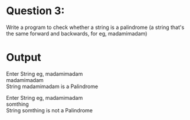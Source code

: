 # Question 3:  
Write a program to check whether a string is a palindrome (a string that's   
the same forward and backwards, for eg, madamimadam)  

# Output  
Enter String eg, madamimadam  
madamimadam  
String madamimadam is a Palindrome  

Enter String eg, madamimadam  
somthing  
String somthing is not a Palindrome  

